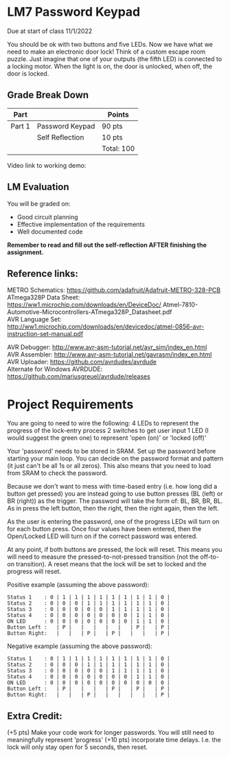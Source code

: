 # LM7 Password Keypad
Due at start of class 11/1/2022  

You should be ok with two buttons and five LEDs. Now we have what we need to make an electronic door lock! Think of a custom escape room puzzle. Just imagine that one of your outputs (the fifth LED) is connected to a locking motor. When the light is on, the door is unlocked, when off, the door is locked.

## Grade Break Down
| Part   |                           | Points  |
|--------|---------------------------|---------|
| Part 1 | Password Keypad           | 90 pts  |   
|        | Self Reflection           | 10 pts  |
|        |                           |Total: 100|

Video link to working demo: 

## LM Evaluation
You will be graded on:
  - Good circuit planning
  - Effective implementation of the requirements
  - Well documented code

**Remember to read and fill out the self-reflection AFTER finishing the assignment.**

## Reference links:
METRO Schematics: https://github.com/adafruit/Adafruit-METRO-328-PCB  
ATmega328P Data Sheet: https://ww1.microchip.com/downloads/en/DeviceDoc/  Atmel-7810-Automotive-Microcontrollers-ATmega328P_Datasheet.pdf  
AVR Language Set: http://ww1.microchip.com/downloads/en/devicedoc/atmel-0856-avr-instruction-set-manual.pdf  

AVR Debugger: http://www.avr-asm-tutorial.net/avr_sim/index_en.html  
AVR Assembler: http://www.avr-asm-tutorial.net/gavrasm/index_en.html  
AVR Uploader: https://github.com/avrdudes/avrdude   
Alternate for Windows AVRDUDE: https://github.com/mariusgreuel/avrdude/releases  

# Project Requirements

You are going to need to wire the following:
4 LEDs to represent the progress of the lock-entry process
2 switches to get user input
1 LED (I would suggest the green one) to represent 'open (on)' or 'locked (off)'

Your 'password' needs to be stored in SRAM. Set up the password before starting your main loop. You can decide on the password format and pattern (it just can't be all 1s or all zeros). This also means that you need to load from SRAM to check the password.

Because we don't want to mess with time-based entry (i.e. how long did a button get pressed) you are instead going to use button presses (BL (left) or BR (right)) as the trigger. The password will take the form of: BL, BR, BR, BL. As in press the left button, then the right, then the right again, then the left.

As the user is entering the password, one of the progress LEDs will turn on for each button press. Once four values have been entered, then the Open/Locked LED will turn on if the correct password was entered.

At any point, if both buttons are pressed, the lock will reset. This means you will need to measure the pressed-to-not-pressed transition (not the off-to-on transition). A reset means that the lock will be set to locked and the progress will reset.

Positive example (assuming the above password): 
```
Status 1    : 0 | 1 | 1 | 1 | 1 | 1 | 1 | 1 | 1 | 0 |  
Status 2    : 0 | 0 | 0 | 1 | 1 | 1 | 1 | 1 | 1 | 0 |  
Status 3    : 0 | 0 | 0 | 0 | 0 | 1 | 1 | 1 | 1 | 0 |  
Status 4    : 0 | 0 | 0 | 0 | 0 | 0 | 0 | 1 | 1 | 0 |  
ON LED      : 0 | 0 | 0 | 0 | 0 | 0 | 0 | 1 | 1 | 0 |  
Button Left :   | P |   |   |   |   |   | P |   | P |  
Button Right:   |   |   | P |   | P |   |   |   | P |  
```

Negative example (assuming the above password):  
```
Status 1    : 0 | 1 | 1 | 1 | 1 | 1 | 1 | 1 | 1 | 0 |  
Status 2    : 0 | 0 | 0 | 1 | 1 | 1 | 1 | 1 | 1 | 0 |  
Status 3    : 0 | 0 | 0 | 0 | 0 | 1 | 1 | 1 | 1 | 0 |  
Status 4    : 0 | 0 | 0 | 0 | 0 | 0 | 0 | 1 | 1 | 0 |  
ON LED      : 0 | 0 | 0 | 0 | 0 | 0 | 0 | 0 | 0 | 0 |  
Button Left :   | P |   |   |   | P |   | P |   | P |  
Button Right:   |   |   | P |   |   |   |   |   | P |  
```

## Extra Credit:
(+5 pts) Make your code work for longer passwords. You will still need to meaningfully represent 'progress'
(+10 pts) incorporate time delays. I.e. the lock will only stay open for 5 seconds, then reset.
